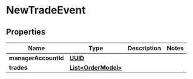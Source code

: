 
# NewTradeEvent

## Properties
Name | Type | Description | Notes
------------ | ------------- | ------------- | -------------
**managerAccountId** | [**UUID**](UUID.md) |  | 
**trades** | [**List&lt;OrderModel&gt;**](OrderModel.md) |  | 



